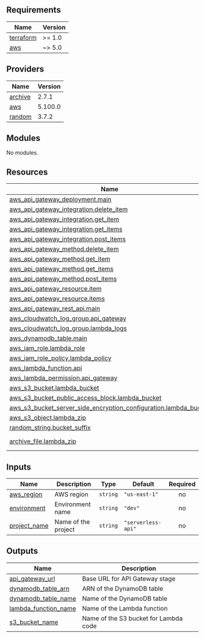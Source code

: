## Requirements

| Name | Version |
|------|---------|
| <a name="requirement_terraform"></a> [terraform](#requirement\_terraform) | >= 1.0 |
| <a name="requirement_aws"></a> [aws](#requirement\_aws) | ~> 5.0 |

## Providers

| Name | Version |
|------|---------|
| <a name="provider_archive"></a> [archive](#provider\_archive) | 2.7.1 |
| <a name="provider_aws"></a> [aws](#provider\_aws) | 5.100.0 |
| <a name="provider_random"></a> [random](#provider\_random) | 3.7.2 |

## Modules

No modules.

## Resources

| Name | Type |
|------|------|
| [aws_api_gateway_deployment.main](https://registry.terraform.io/providers/hashicorp/aws/latest/docs/resources/api_gateway_deployment) | resource |
| [aws_api_gateway_integration.delete_item](https://registry.terraform.io/providers/hashicorp/aws/latest/docs/resources/api_gateway_integration) | resource |
| [aws_api_gateway_integration.get_item](https://registry.terraform.io/providers/hashicorp/aws/latest/docs/resources/api_gateway_integration) | resource |
| [aws_api_gateway_integration.get_items](https://registry.terraform.io/providers/hashicorp/aws/latest/docs/resources/api_gateway_integration) | resource |
| [aws_api_gateway_integration.post_items](https://registry.terraform.io/providers/hashicorp/aws/latest/docs/resources/api_gateway_integration) | resource |
| [aws_api_gateway_method.delete_item](https://registry.terraform.io/providers/hashicorp/aws/latest/docs/resources/api_gateway_method) | resource |
| [aws_api_gateway_method.get_item](https://registry.terraform.io/providers/hashicorp/aws/latest/docs/resources/api_gateway_method) | resource |
| [aws_api_gateway_method.get_items](https://registry.terraform.io/providers/hashicorp/aws/latest/docs/resources/api_gateway_method) | resource |
| [aws_api_gateway_method.post_items](https://registry.terraform.io/providers/hashicorp/aws/latest/docs/resources/api_gateway_method) | resource |
| [aws_api_gateway_resource.item](https://registry.terraform.io/providers/hashicorp/aws/latest/docs/resources/api_gateway_resource) | resource |
| [aws_api_gateway_resource.items](https://registry.terraform.io/providers/hashicorp/aws/latest/docs/resources/api_gateway_resource) | resource |
| [aws_api_gateway_rest_api.main](https://registry.terraform.io/providers/hashicorp/aws/latest/docs/resources/api_gateway_rest_api) | resource |
| [aws_cloudwatch_log_group.api_gateway](https://registry.terraform.io/providers/hashicorp/aws/latest/docs/resources/cloudwatch_log_group) | resource |
| [aws_cloudwatch_log_group.lambda_logs](https://registry.terraform.io/providers/hashicorp/aws/latest/docs/resources/cloudwatch_log_group) | resource |
| [aws_dynamodb_table.main](https://registry.terraform.io/providers/hashicorp/aws/latest/docs/resources/dynamodb_table) | resource |
| [aws_iam_role.lambda_role](https://registry.terraform.io/providers/hashicorp/aws/latest/docs/resources/iam_role) | resource |
| [aws_iam_role_policy.lambda_policy](https://registry.terraform.io/providers/hashicorp/aws/latest/docs/resources/iam_role_policy) | resource |
| [aws_lambda_function.api](https://registry.terraform.io/providers/hashicorp/aws/latest/docs/resources/lambda_function) | resource |
| [aws_lambda_permission.api_gateway](https://registry.terraform.io/providers/hashicorp/aws/latest/docs/resources/lambda_permission) | resource |
| [aws_s3_bucket.lambda_bucket](https://registry.terraform.io/providers/hashicorp/aws/latest/docs/resources/s3_bucket) | resource |
| [aws_s3_bucket_public_access_block.lambda_bucket](https://registry.terraform.io/providers/hashicorp/aws/latest/docs/resources/s3_bucket_public_access_block) | resource |
| [aws_s3_bucket_server_side_encryption_configuration.lambda_bucket](https://registry.terraform.io/providers/hashicorp/aws/latest/docs/resources/s3_bucket_server_side_encryption_configuration) | resource |
| [aws_s3_object.lambda_zip](https://registry.terraform.io/providers/hashicorp/aws/latest/docs/resources/s3_object) | resource |
| [random_string.bucket_suffix](https://registry.terraform.io/providers/hashicorp/random/latest/docs/resources/string) | resource |
| [archive_file.lambda_zip](https://registry.terraform.io/providers/hashicorp/archive/latest/docs/data-sources/file) | data source |

## Inputs

| Name | Description | Type | Default | Required |
|------|-------------|------|---------|:--------:|
| <a name="input_aws_region"></a> [aws\_region](#input\_aws\_region) | AWS region | `string` | `"us-east-1"` | no |
| <a name="input_environment"></a> [environment](#input\_environment) | Environment name | `string` | `"dev"` | no |
| <a name="input_project_name"></a> [project\_name](#input\_project\_name) | Name of the project | `string` | `"serverless-api"` | no |

## Outputs

| Name | Description |
|------|-------------|
| <a name="output_api_gateway_url"></a> [api\_gateway\_url](#output\_api\_gateway\_url) | Base URL for API Gateway stage |
| <a name="output_dynamodb_table_arn"></a> [dynamodb\_table\_arn](#output\_dynamodb\_table\_arn) | ARN of the DynamoDB table |
| <a name="output_dynamodb_table_name"></a> [dynamodb\_table\_name](#output\_dynamodb\_table\_name) | Name of the DynamoDB table |
| <a name="output_lambda_function_name"></a> [lambda\_function\_name](#output\_lambda\_function\_name) | Name of the Lambda function |
| <a name="output_s3_bucket_name"></a> [s3\_bucket\_name](#output\_s3\_bucket\_name) | Name of the S3 bucket for Lambda code |
